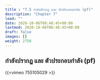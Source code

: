 ```yaml
---
title : "7.5 กำลังปรากฏ และ ตัวประกอบกำลัง (pf)"
description: "Chapter 7"
lead: ""
date: 2020-10-06T08:48:45+00:00
lastmod: 2020-10-06T08:48:45+00:00
draft: false
images: []
weight: 2750
---
```


## กำลังปรากฏ และ ตัวประกอบกำลัง (pf)

{{<vimeo 755105029 >}}
